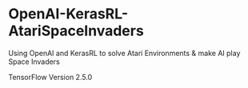 # OpenAI-KerasRL-AtariSpaceInvaders
Using OpenAI and KerasRL to solve Atari Environments &amp; make AI play Space Invaders

TensorFlow Version 2.5.0
